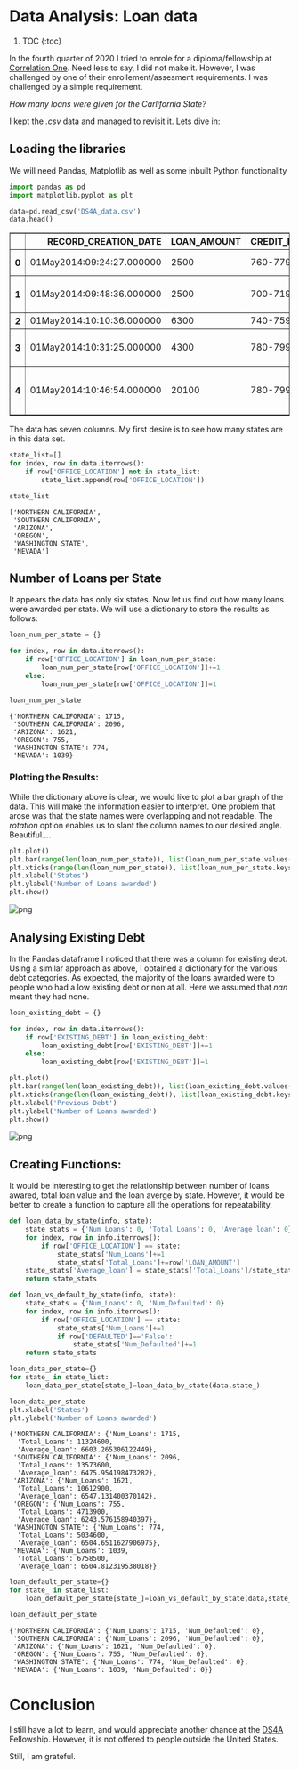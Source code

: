 # Data Analysis: Loan data
1. TOC
{:toc}

In the fourth quarter of 2020 I tried to enrole for a diploma/fellowship at [Correlation One](https://www.correlation-one.com/). Need less to say, I did not make it. However, I was challenged by one of their enrollement/assesment requirements. I was challenged by a simple requirement.

*How many loans were given for the Carlifornia State?*

I kept the _.csv_ data and managed to revisit it. Lets dive in:

## Loading the libraries

We will need Pandas, Matplotlib as well as some inbuilt Python functionality


```python
import pandas as pd
import matplotlib.pyplot as plt

data=pd.read_csv('DS4A_data.csv')
data.head()
```




<div>
<style scoped>
    .dataframe tbody tr th:only-of-type {
        vertical-align: middle;
    }

    .dataframe tbody tr th {
        vertical-align: top;
    }

    .dataframe thead th {
        text-align: right;
    }
</style>
<table border="1" class="dataframe">
  <thead>
    <tr style="text-align: right;">
      <th></th>
      <th>RECORD_CREATION_DATE</th>
      <th>LOAN_AMOUNT</th>
      <th>CREDIT_RANGE</th>
      <th>EXISTING_DEBT</th>
      <th>AGENT_NOTES</th>
      <th>OFFICE_LOCATION</th>
      <th>DEFAULTED</th>
    </tr>
  </thead>
  <tbody>
    <tr>
      <th>0</th>
      <td>01May2014:09:24:27.000000</td>
      <td>2500</td>
      <td>760-779</td>
      <td>$10,001-$20,000</td>
      <td>NaN</td>
      <td>NORTHERN CALIFORNIA</td>
      <td>False</td>
    </tr>
    <tr>
      <th>1</th>
      <td>01May2014:09:48:36.000000</td>
      <td>2500</td>
      <td>700-719</td>
      <td>$1-$10,000</td>
      <td>Annual gross income: $25,400</td>
      <td>SOUTHERN CALIFORNIA</td>
      <td>False</td>
    </tr>
    <tr>
      <th>2</th>
      <td>01May2014:10:10:36.000000</td>
      <td>6300</td>
      <td>740-759</td>
      <td>$100,000+</td>
      <td>NaN</td>
      <td>ARIZONA</td>
      <td>True</td>
    </tr>
    <tr>
      <th>3</th>
      <td>01May2014:10:31:25.000000</td>
      <td>4300</td>
      <td>780-799</td>
      <td>$1-$10,000</td>
      <td>Annual gross income: $191,900</td>
      <td>SOUTHERN CALIFORNIA</td>
      <td>False</td>
    </tr>
    <tr>
      <th>4</th>
      <td>01May2014:10:46:54.000000</td>
      <td>20100</td>
      <td>780-799</td>
      <td>$90,001-$100,000</td>
      <td>Verified monthly debt payments: $1,700</td>
      <td>SOUTHERN CALIFORNIA</td>
      <td>True</td>
    </tr>
  </tbody>
</table>
</div>



The data has seven columns. My first desire is to see how many states are in this data set.


```python
state_list=[]
for index, row in data.iterrows():
    if row['OFFICE_LOCATION'] not in state_list:
        state_list.append(row['OFFICE_LOCATION'])
```


```python
state_list
```




    ['NORTHERN CALIFORNIA',
     'SOUTHERN CALIFORNIA',
     'ARIZONA',
     'OREGON',
     'WASHINGTON STATE',
     'NEVADA']



## Number of Loans per State

It appears the data has only six states. Now let us find out how many  loans were awarded per state. We will use a dictionary to store the results as follows:


```python
loan_num_per_state = {}

for index, row in data.iterrows():
    if row['OFFICE_LOCATION'] in loan_num_per_state:
        loan_num_per_state[row['OFFICE_LOCATION']]+=1
    else:
        loan_num_per_state[row['OFFICE_LOCATION']]=1
```


```python
loan_num_per_state
```




    {'NORTHERN CALIFORNIA': 1715,
     'SOUTHERN CALIFORNIA': 2096,
     'ARIZONA': 1621,
     'OREGON': 755,
     'WASHINGTON STATE': 774,
     'NEVADA': 1039}



### Plotting the Results:

While the dictionary above is clear, we would like to plot a bar graph of the data. This will make the information easier to interpret. One problem that arose was that the state names were overlapping and not readable. The *rotation* option enables us to slant the column names to our desired angle. Beautiful....


```python
plt.plot()
plt.bar(range(len(loan_num_per_state)), list(loan_num_per_state.values()), align='center')
plt.xticks(range(len(loan_num_per_state)), list(loan_num_per_state.keys()), rotation=70)
plt.xlabel('States')
plt.ylabel('Number of Loans awarded')
plt.show()
```


    
![png](/images/05output_9_0.png)
    


## Analysing Existing Debt

In the Pandas dataframe I noticed that there was a column for existing debt. Using a similar approach as above, I obtained a dictionary for the various debt categories. As expected, the majority of the loans awarded were to people who had a low existing debt or non at all. Here we assumed that *nan* meant they had none.


```python
loan_existing_debt = {}

for index, row in data.iterrows():
    if row['EXISTING_DEBT'] in loan_existing_debt:
        loan_existing_debt[row['EXISTING_DEBT']]+=1
    else:
        loan_existing_debt[row['EXISTING_DEBT']]=1
```


```python
plt.plot()
plt.bar(range(len(loan_existing_debt)), list(loan_existing_debt.values()), align='center')
plt.xticks(range(len(loan_existing_debt)), list(loan_existing_debt.keys()), rotation=70)
plt.xlabel('Previous Debt')
plt.ylabel('Number of Loans awarded')
plt.show()
```


    
![png](/images/05output_12_0.png)
    


## Creating Functions:

It would be interesting to get the relationship between number of loans awared, total loan value and the loan averge by state. However, it would be better to create a function to capture all the operations for repeatability.


```python
def loan_data_by_state(info, state):
    state_stats = {'Num_Loans': 0, 'Total_Loans': 0, 'Average_loan': 0}
    for index, row in info.iterrows():
        if row['OFFICE_LOCATION'] == state:
            state_stats['Num_Loans']+=1
            state_stats['Total_Loans']+=row['LOAN_AMOUNT']             
    state_stats['Average_loan'] = state_stats['Total_Loans']/state_stats['Num_Loans']
    return state_stats
```


```python
def loan_vs_default_by_state(info, state):
    state_stats = {'Num_Loans': 0, 'Num_Defaulted': 0}
    for index, row in info.iterrows():
        if row['OFFICE_LOCATION'] == state:
            state_stats['Num_Loans']+=1
            if row['DEFAULTED']=='False':
                state_stats['Num_Defaulted']+=1                
    return state_stats
```


```python
loan_data_per_state={}
for state_ in state_list:
    loan_data_per_state[state_]=loan_data_by_state(data,state_)
```


```python
loan_data_per_state
plt.xlabel('States')
plt.ylabel('Number of Loans awarded')
```




    {'NORTHERN CALIFORNIA': {'Num_Loans': 1715,
      'Total_Loans': 11324600,
      'Average_loan': 6603.265306122449},
     'SOUTHERN CALIFORNIA': {'Num_Loans': 2096,
      'Total_Loans': 13573600,
      'Average_loan': 6475.954198473282},
     'ARIZONA': {'Num_Loans': 1621,
      'Total_Loans': 10612900,
      'Average_loan': 6547.131400370142},
     'OREGON': {'Num_Loans': 755,
      'Total_Loans': 4713900,
      'Average_loan': 6243.576158940397},
     'WASHINGTON STATE': {'Num_Loans': 774,
      'Total_Loans': 5034600,
      'Average_loan': 6504.6511627906975},
     'NEVADA': {'Num_Loans': 1039,
      'Total_Loans': 6758500,
      'Average_loan': 6504.812319538018}}




```python
loan_default_per_state={}
for state_ in state_list:
    loan_default_per_state[state_]=loan_vs_default_by_state(data,state_)
```


```python
loan_default_per_state
```




    {'NORTHERN CALIFORNIA': {'Num_Loans': 1715, 'Num_Defaulted': 0},
     'SOUTHERN CALIFORNIA': {'Num_Loans': 2096, 'Num_Defaulted': 0},
     'ARIZONA': {'Num_Loans': 1621, 'Num_Defaulted': 0},
     'OREGON': {'Num_Loans': 755, 'Num_Defaulted': 0},
     'WASHINGTON STATE': {'Num_Loans': 774, 'Num_Defaulted': 0},
     'NEVADA': {'Num_Loans': 1039, 'Num_Defaulted': 0}}



# Conclusion

I still have a lot to learn, and would appreciate another chance at the [DS4A](https://c1-web.correlation-one.com/ds4a-empowerment) Fellowship. However, it is not offered to people outside the United States.

Still, I am grateful.


```python

```
